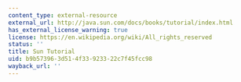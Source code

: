 ```yaml
---
content_type: external-resource
external_url: http://java.sun.com/docs/books/tutorial/index.html
has_external_license_warning: true
license: https://en.wikipedia.org/wiki/All_rights_reserved
status: ''
title: Sun Tutorial
uid: b9b57396-3d51-4f33-9233-22c7f45fcc98
wayback_url: ''
---
```

